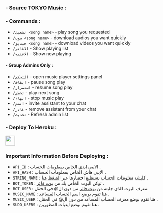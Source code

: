 ### - Source TOKYO Music : 
### - Commands :
- `/تشغيل <song name>` - play song you requested
- `/صوت <song name>` - download audios you want quickly
- `/فيديو <song name>` - download videos you want quickly
- `/الاغاني` - Show playing list
- `/الاغنيه` - Show now playing

#### - Group Admins Only : 
- `/التحكم` - open music player settings panel
- `/ايقاف` - pause song play
- `/استمرار` - resume song play
- `/تخطي` - play next song
- `/انهاء` - stop music play
- `/انضم` - invite assistant to your chat
- `/غادر` - remove assistant from your chat
- `/تحديث` - Refresh admin list

### - Deploy To Heroku : 

<p align="left">
  <a href="https://heroku.com/deploy?template=https://github.com/TMLANA/Arabic">
     <img height="30px" src="https://img.shields.io/badge/Deploy%20To%20Heroku-blueviolet?style=for-the-badge&logo=heroku">
  </a>

### Important Information Before Deploying : 
- `API_ID` :  الايبي ايدي الخاص بمعلومات الحساب .
- `API_HASH` :   الايبي هاش الخاص بمعلومات الحساب .
- `STRING_NAME` :  كليشة معلومات الحساب تستطيع احضارها عبر [الضغط هنا](https://replit.com/@iq0abs/generate-pyrogram-session-string#DevProx.py) .
- `BOT_TOKEN` :  توكن البوت الخاص بك من [بوت فائر](https://t.me/botfather) .
- `BOT_USER` :  معرف البوت الذي جلبته من [بوت فائر](https://t.me/botfather) من دون ال@ في الحقل.
- `MUSIC_NAME` :  هنا تقوم بوضع اسم الحساب المساعد .
- `MUSIC_USER` :  هنا تقوم بوضع معرف الحساب المساعد من دون ال@ في الحقل .
- `SUDO_USERS` :  هنا تقوم بوضع ايديات المطورين .
   
